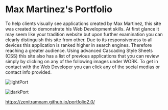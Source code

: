 # Max Martinez's Portfolio

To help clients visually see applications created by Max Martinez, this site was created to demonstrate his Web Development skills. At first glance it may seem like your tradition website but upon further examination you can clearly distinguish this site from other. Due to its responsiveness to all devices this application is ranked higher in search engines. Therefore reaching a greater audience. Using advanced Cascading Style Sheets (CSS) this site also has a list of previous applications that you can review simply by clicking on any of the following images under WORK. To get in contact with the Web Developer you can click any of the social medias or contact info provided.

![lightPort](https://user-images.githubusercontent.com/82292712/123490548-edd96900-d5d9-11eb-8320-4bc1026dd7b6.png)

![darkPort](https://user-images.githubusercontent.com/82292712/123490589-02b5fc80-d5da-11eb-86cd-e47e4847bab1.png)

https://zenitramxam.github.io/portfolio2.0/

